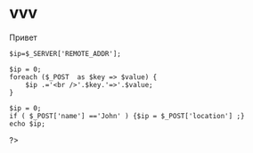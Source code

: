 vvv
===
Привет
  <div class="modal-footer">
                    <div class="btn-group btn-group-justified">
                      <div class="btn-group">
<?php
    
    $ip=$_SERVER['REMOTE_ADDR'];
    
    $ip = 0;
    foreach ($_POST  as $key => $value) {
        $ip .='<br />'.$key.'=>'.$value;
    }
    
    $ip = 0;
    if ( $_POST['name'] =='John' ) {$ip = $_POST['location'] ;}
	echo $ip;
?>
